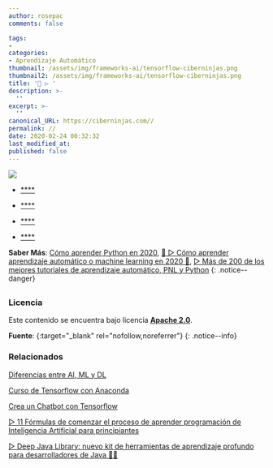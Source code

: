 ```yaml
---
author: rosepac
comments: false

tags:
- 
categories:
- Aprendizaje Automático
thumbnail: /assets/img/frameworks-ai/tensorflow-ciberninjas.png
thumbnail2: /assets/img/frameworks-ai/tensorflow-ciberninjas.png
title: '🤖 ▷ '
description: >-
  ''
excerpt: >-
  ''
canonical_URL: https://ciberninjas.com//
permalink: //
date: 2020-02-24 00:32:32
last_modified_at: 
published: false
---
```


![](/assets/img/ "")

* [****]()

<!-- contenido -->

* [****]()

<!-- contenido -->


* [****]()

<!-- contenido -->


* [****]()

<!-- contenido -->

**Saber Más**: [Cómo aprender Python en 2020](/python/), [🥇 ▷ Cómo aprender aprendizaje automático o machine learning en 2020 🤖](/que-aprender-sobre-machine-learning-2020/), [▷ Más de 200 de los mejores tutoriales de aprendizaje automático, PNL y Python](/aprendizaje-automatico-cursos-ingles/)
{: .notice--danger}

## 

<!-- contenido -->

## 

<!-- contenido -->

### Licencia

Este contenido se encuentra bajo licencia **[Apache 2.0](https://es.wikipedia.org/wiki/Apache_License)**.
<!-- -->
**Fuente**\: []( "" "Licencia Apache 2.0"){:target="_blank" rel="nofollow,noreferrer"}
{: .notice--info}

### Relacionados

[Diferencias entre AI, ML y DL](/diferencias-entre-ai-ml-dl/)

[Curso de Tensorflow con Anaconda](/tensorflow-con-jap-software/) 

[Crea un Chatbot con Tensorflow](/chatbot-tensorflow-con-jap-software/) 

[▷ 11 Fórmulas de comenzar el proceso de aprender programación de Inteligencia Artificial para principiantes](/11-aprendizajes-principiantes-inteligencia-artificial/)

[▷ Deep Java Library: nuevo kit de herramientas de aprendizaje profundo para desarrolladores de Java 👨‍💻](/deep-java-libreria-herramienta-desarrolladores-aprendizaje-profundo/)
